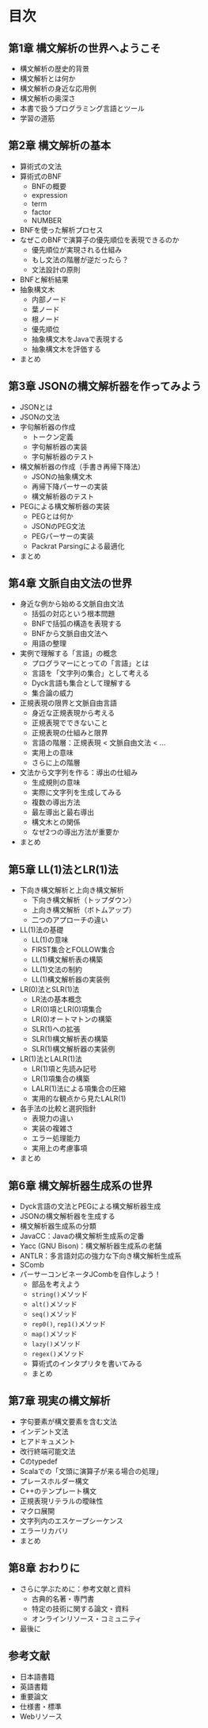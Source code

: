 # 目次

## 第1章 構文解析の世界へようこそ
- 構文解析の歴史的背景
- 構文解析とは何か
- 構文解析の身近な応用例
- 構文解析の奥深さ
- 本書で扱うプログラミング言語とツール
- 学習の道筋

## 第2章 構文解析の基本
- 算術式の文法
- 算術式のBNF
  - BNFの概要
  - expression
  - term
  - factor
  - NUMBER
- BNFを使った解析プロセス
- なぜこのBNFで演算子の優先順位を表現できるのか
  - 優先順位が実現される仕組み
  - もし文法の階層が逆だったら？
  - 文法設計の原則
- BNFと解析結果
- 抽象構文木
  - 内部ノード
  - 葉ノード
  - 根ノード
  - 優先順位
  - 抽象構文木をJavaで表現する
  - 抽象構文木を評価する
- まとめ

## 第3章 JSONの構文解析器を作ってみよう
- JSONとは
- JSONの文法
- 字句解析器の作成
  - トークン定義
  - 字句解析器の実装
  - 字句解析器のテスト
- 構文解析器の作成（手書き再帰下降法）
  - JSONの抽象構文木
  - 再帰下降パーサーの実装
  - 構文解析器のテスト
- PEGによる構文解析器の実装
  - PEGとは何か
  - JSONのPEG文法
  - PEGパーサーの実装
  - Packrat Parsingによる最適化
- まとめ

## 第4章 文脈自由文法の世界
- 身近な例から始める文脈自由文法
  - 括弧の対応という根本問題
  - BNFで括弧の構造を表現する
  - BNFから文脈自由文法へ
  - 用語の整理
- 実例で理解する「言語」の概念
  - プログラマーにとっての「言語」とは
  - 言語を「文字列の集合」として考える
  - Dyck言語も集合として理解する
  - 集合論の威力
- 正規表現の限界と文脈自由言語
  - 身近な正規表現から考える
  - 正規表現でできないこと
  - 正規表現の仕組みと限界
  - 言語の階層：正規表現 < 文脈自由文法 < ...
  - 実用上の意味
  - さらに上の階層
- 文法から文字列を作る：導出の仕組み
  - 生成規則の意味
  - 実際に文字列を生成してみる
  - 複数の導出方法
  - 最左導出と最右導出
  - 構文木との関係
  - なぜ2つの導出方法が重要か
- まとめ

## 第5章 LL(1)法とLR(1)法
- 下向き構文解析と上向き構文解析
  - 下向き構文解析（トップダウン）
  - 上向き構文解析（ボトムアップ）
  - 二つのアプローチの違い
- LL(1)法の基礎
  - LL(1)の意味
  - FIRST集合とFOLLOW集合
  - LL(1)構文解析表の構築
  - LL(1)文法の制約
  - LL(1)構文解析器の実装例
- LR(0)法とSLR(1)法
  - LR法の基本概念
  - LR(0)項とLR(0)項集合
  - LR(0)オートマトンの構築
  - SLR(1)への拡張
  - SLR(1)構文解析表の構築
  - SLR(1)構文解析器の実装例
- LR(1)法とLALR(1)法
  - LR(1)項と先読み記号
  - LR(1)項集合の構築
  - LALR(1)法による項集合の圧縮
  - 実用的な観点から見たLALR(1)
- 各手法の比較と選択指針
  - 表現力の違い
  - 実装の複雑さ
  - エラー処理能力
  - 実用上の考慮事項
- まとめ

## 第6章 構文解析器生成系の世界
- Dyck言語の文法とPEGによる構文解析器生成
- JSONの構文解析器を生成する
- 構文解析器生成系の分類
- JavaCC：Javaの構文解析生成系の定番
- Yacc (GNU Bison)：構文解析器生成系の老舗
- ANTLR：多言語対応の強力な下向き構文解析生成系
- SComb
- パーサーコンビネータJCombを自作しよう！
  - 部品を考えよう
  - `string()`メソッド
  - `alt()`メソッド
  - `seq()`メソッド
  - `rep0()`, `rep1()`メソッド
  - `map()`メソッド
  - `lazy()`メソッド
  - `regex()`メソッド
  - 算術式のインタプリタを書いてみる
  - まとめ

## 第7章 現実の構文解析
- 字句要素が構文要素を含む文法
- インデント文法
- ヒアドキュメント
- 改行終端可能文法
- Cのtypedef
- Scalaでの「文頭に演算子が来る場合の処理」
- プレースホルダー構文
- C++のテンプレート構文
- 正規表現リテラルの曖昧性
- マクロ展開
- 文字列内のエスケープシーケンス
- エラーリカバリ
- まとめ

## 第8章 おわりに
- さらに学ぶために：参考文献と資料
  - 古典的名著・専門書
  - 特定の技術に関する論文・資料
  - オンラインリソース・コミュニティ
- 最後に

## 参考文献
- 日本語書籍
- 英語書籍
- 重要論文
- 仕様書・標準
- Webリソース
